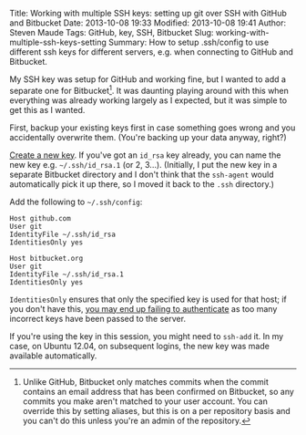 Title: Working with multiple SSH keys: setting up git over SSH with GitHub and Bitbucket
Date: 2013-10-08 19:33
Modified: 2013-10-08 19:41
Author: Steven Maude
Tags: GitHub, key, SSH, Bitbucket
Slug: working-with-multiple-ssh-keys-setting
Summary: How to setup .ssh/config to use different ssh keys for different servers, e.g. when connecting to GitHub and Bitbucket.

My SSH key was setup for GitHub and working fine, but I wanted to add a
separate one for Bitbucket[^1]. It was daunting playing around with this
when everything was already working largely as I expected, but it was
simple to get this as I wanted.

First, backup your existing keys first in case something goes wrong and
you accidentally overwrite them. (You're backing up your data anyway,
right?)

[Create a new
key](https://help.github.com/articles/generating-ssh-keys). If you've
got an `id_rsa` key already, you can name the new key e.g.
`~/.ssh/id_rsa.1` (or 2, 3...). (Initially, I put the new key in a
separate Bitbucket directory and I don't think that the `ssh-agent` would
automatically pick it up there, so I moved it back to the `.ssh`
directory.)

Add the following to `~/.ssh/config`:

```shell
Host github.com
User git
IdentityFile ~/.ssh/id_rsa
IdentitiesOnly yes

Host bitbucket.org
User git
IdentityFile ~/.ssh/id_rsa.1
IdentitiesOnly yes
```

`IdentitiesOnly`
ensures that only the specified key is used for that host; if you don't
have this, [you may end up failing to
authenticate](http://superuser.com/questions/187779/too-many-authentication-failures-for-username)
as too many incorrect keys have been passed to the server.

If you're using the key in this session, you might need to `ssh-add` it.
In my case, on Ubuntu 12.04, on subsequent logins, the new key was made
available automatically.

[^1]: Unlike GitHub, Bitbucket only matches commits when the commit contains
an email address that has been confirmed on Bitbucket, so any commits
you make aren't matched to your user account. You can override this by
setting aliases, but this is on a per repository basis and you can't do
this unless you're an admin of the repository.
